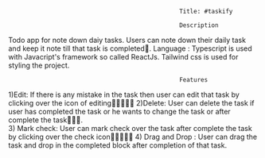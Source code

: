                                                     Title: #taskify
                                                    
                                                    Description
Todo app for note down daiy tasks. Users can note down their daily task and keep it note till that task is completed🎈.
Language : Typescript is used with Javacript's framework so called ReactJs. Tailwind css is used for styling the project.

                                                    Features
1)Edit: If there is any mistake in the task then user can edit that task by clicking over the icon of editing🎈🎈🎈🎈🎈         2)Delete: User can delete the task if user has completed the task or he wants to change the task or after complete the task🎈🎈🎈.      
3) Mark check: User can mark check over the task after complete the task by clicking over the check icon🎈🎈🎈🎈🎈
4) Drag and Drop : User can drag the task and drop in the completed block after completion of that task.
                                                  
